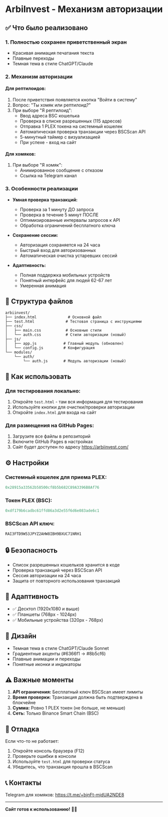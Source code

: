 # ArbiInvest - Механизм авторизации

## ✅ Что было реализовано

### 1. **Полностью сохранен приветственный экран**
- Красивая анимация печатания текста
- Плавные переходы
- Темная тема в стиле ChatGPT/Claude

### 2. **Механизм авторизации**

#### Для рептилоидов:
1. После приветствия появляется кнопка "Войти в систему"
2. Вопрос: "Ты хомяк или рептилоид?"
3. При выборе "Я рептилоид":
   - Ввод адреса BSC кошелька
   - Проверка в списке разрешенных (115 адресов)
   - Отправка 1 PLEX токена на системный кошелек
   - Автоматическая проверка транзакции через BSCScan API
   - 5-минутный таймер с визуализацией
   - При успехе - вход на сайт

#### Для хомяков:
1. При выборе "Я хомяк":
   - Анимированное сообщение с отказом
   - Ссылка на Telegram канал

### 3. **Особенности реализации**

- **Умная проверка транзакций:**
  - Проверка за 1 минуту ДО запроса
  - Проверка в течение 5 минут ПОСЛЕ
  - Оптимизированные интервалы запросов к API
  - Обработка ограничений бесплатного ключа

- **Сохранение сессии:**
  - Авторизация сохраняется на 24 часа
  - Быстрый вход для авторизованных
  - Автоматическая очистка устаревших сессий

- **Адаптивность:**
  - Полная поддержка мобильных устройств
  - Понятный интерфейс для людей 62-67 лет
  - Умеренная анимация

## 📁 Структура файлов

```
arbiinvest/
├── index.html              # Основной файл
├── test.html              # Тестовая страница с инструкциями
├── css/
│   ├── main.css           # Основные стили
│   └── auth.css           # Стили авторизации (новый)
├── js/
│   ├── app.js            # Главный модуль (обновлен)
│   └── config.js         # Конфигурация
└── modules/
    └── auth/
        └── auth.js       # Модуль авторизации (новый)
```

## 🚀 Как использовать

### Для тестирования локально:
1. Откройте `test.html` - там вся информация для тестирования
2. Используйте кнопки для очистки/проверки авторизации
3. Откройте `index.html` для входа на сайт

### Для размещения на GitHub Pages:
1. Загрузите все файлы в репозиторий
2. Включите GitHub Pages в настройках
3. Сайт будет доступен по адресу https://arbiinvest.com/

## ⚙️ Настройки

### Системный кошелек для приема PLEX:
```javascript
0x28915a33562b58500cf8b5b682C89A3396B8Af76
```

### Токен PLEX (BSC):
```javascript
0xdf179b6cadbc61ffd86a3d2e55f6d6e083ade6c1
```

### BSCScan API ключ:
```javascript
RAI3FTD9W53JPYZ2AHW8IBH9BXUC71NRH1
```

## 🔒 Безопасность

- Список разрешенных кошельков хранится в коде
- Проверка транзакций через BSCScan API
- Сессия авторизации на 24 часа
- Защита от повторного использования транзакций

## 📱 Адаптивность

- ✅ Десктоп (1920x1080 и выше)
- ✅ Планшеты (768px - 1024px)
- ✅ Мобильные устройства (320px - 768px)

## 🎨 Дизайн

- Темная тема в стиле ChatGPT/Claude Sonnet
- Градиентные акценты (#6366f1 → #8b5cf6)
- Плавные анимации и переходы
- Понятные иконки и индикаторы

## ⚠️ Важные моменты

1. **API ограничения:** Бесплатный ключ BSCScan имеет лимиты
2. **Время проверки:** Транзакция должна быть подтверждена в блокчейне
3. **Сумма:** Ровно 1 PLEX токен (не больше, не меньше)
4. **Сеть:** Только Binance Smart Chain (BSC)

## 🐛 Отладка

Если что-то не работает:
1. Откройте консоль браузера (F12)
2. Проверьте ошибки в консоли
3. Используйте `test.html` для проверки статуса
4. Убедитесь, что транзакция прошла в BSCScan

## 📞 Контакты

Telegram для хомяков: https://t.me/+bjnFt-mjdUA2NDE8

---

**Сайт готов к использованию!** 🦎✨
